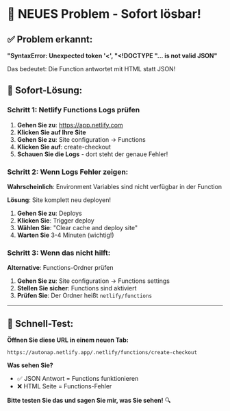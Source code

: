 # 🚨 NEUES Problem - Sofort lösbar!

## ✅ Problem erkannt:
**"SyntaxError: Unexpected token '<', "<!DOCTYPE "... is not valid JSON"**

Das bedeutet: Die Function antwortet mit HTML statt JSON!

## 🔧 Sofort-Lösung:

### Schritt 1: Netlify Functions Logs prüfen
1. **Gehen Sie zu**: https://app.netlify.com
2. **Klicken Sie auf Ihre Site**
3. **Gehen Sie zu**: Site configuration → Functions
4. **Klicken Sie auf**: create-checkout
5. **Schauen Sie die Logs** - dort steht der genaue Fehler!

### Schritt 2: Wenn Logs Fehler zeigen:
**Wahrscheinlich**: Environment Variables sind nicht verfügbar in der Function

**Lösung**: Site komplett neu deployen!

1. **Gehen Sie zu**: Deploys
2. **Klicken Sie**: Trigger deploy
3. **Wählen Sie**: "Clear cache and deploy site"
4. **Warten Sie** 3-4 Minuten (wichtig!)

### Schritt 3: Wenn das nicht hilft:
**Alternative**: Functions-Ordner prüfen

1. **Gehen Sie zu**: Site configuration → Functions settings
2. **Stellen Sie sicher**: Functions sind aktiviert
3. **Prüfen Sie**: Der Ordner heißt `netlify/functions`

---

## 🎯 Schnell-Test:

**Öffnen Sie diese URL in einem neuen Tab:**
```
https://autonap.netlify.app/.netlify/functions/create-checkout
```

**Was sehen Sie?**
- ✅ JSON Antwort = Functions funktionieren
- ❌ HTML Seite = Functions-Fehler

**Bitte testen Sie das und sagen Sie mir, was Sie sehen!** 🔍
